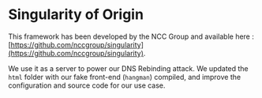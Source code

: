 # Singularity of Origin

This framework has been developed by the NCC Group and available here : [https://github.com/nccgroup/singularity](https://github.com/nccgroup/singularity).

We use it as a server to power our DNS Rebinding attack. We updated the `html` folder with our fake front-end (`hangman`) compiled, and improve the configuration and source code for our use case.
